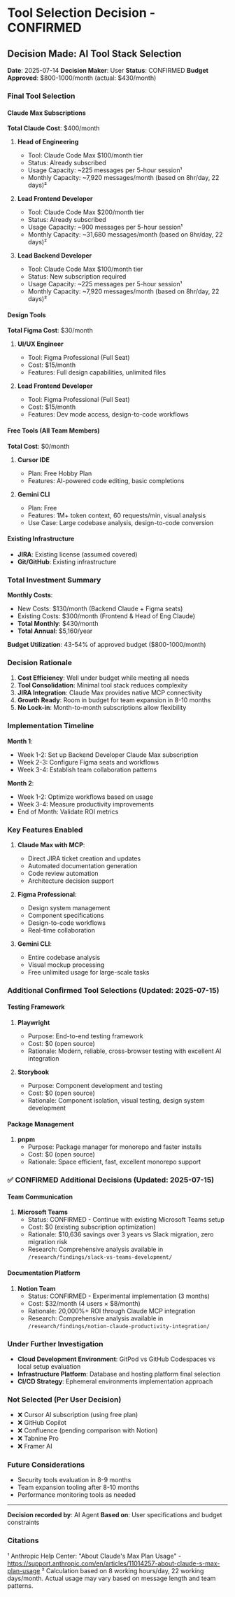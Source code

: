 # Tool Selection Decision - CONFIRMED

## Decision Made: AI Tool Stack Selection

**Date**: 2025-07-14
**Decision Maker**: User
**Status**: CONFIRMED
**Budget Approved**: $800-1000/month (actual: $430/month)

### Final Tool Selection

#### Claude Max Subscriptions
**Total Claude Cost**: $400/month

1. **Head of Engineering**
   - Tool: Claude Code Max $100/month tier
   - Status: Already subscribed
   - Usage Capacity: ~225 messages per 5-hour session¹
   - Monthly Capacity: ~7,920 messages/month (based on 8hr/day, 22 days)²

2. **Lead Frontend Developer**
   - Tool: Claude Code Max $200/month tier
   - Status: Already subscribed
   - Usage Capacity: ~900 messages per 5-hour session¹
   - Monthly Capacity: ~31,680 messages/month (based on 8hr/day, 22 days)²

3. **Lead Backend Developer**
   - Tool: Claude Code Max $100/month tier
   - Status: New subscription required
   - Usage Capacity: ~225 messages per 5-hour session¹
   - Monthly Capacity: ~7,920 messages/month (based on 8hr/day, 22 days)²

#### Design Tools
**Total Figma Cost**: $30/month

1. **UI/UX Engineer**
   - Tool: Figma Professional (Full Seat)
   - Cost: $15/month
   - Features: Full design capabilities, unlimited files

2. **Lead Frontend Developer**
   - Tool: Figma Professional (Full Seat)
   - Cost: $15/month
   - Features: Dev mode access, design-to-code workflows

#### Free Tools (All Team Members)
**Total Cost**: $0/month

1. **Cursor IDE**
   - Plan: Free Hobby Plan
   - Features: AI-powered code editing, basic completions
   
2. **Gemini CLI**
   - Plan: Free
   - Features: 1M+ token context, 60 requests/min, visual analysis
   - Use Case: Large codebase analysis, design-to-code conversion

#### Existing Infrastructure
- **JIRA**: Existing license (assumed covered)
- **Git/GitHub**: Existing infrastructure

### Total Investment Summary

**Monthly Costs**:
- New Costs: $130/month (Backend Claude + Figma seats)
- Existing Costs: $300/month (Frontend & Head of Eng Claude)
- **Total Monthly**: $430/month
- **Total Annual**: $5,160/year

**Budget Utilization**: 43-54% of approved budget ($800-1000/month)

### Decision Rationale

1. **Cost Efficiency**: Well under budget while meeting all needs
2. **Tool Consolidation**: Minimal tool stack reduces complexity
3. **JIRA Integration**: Claude Max provides native MCP connectivity
4. **Growth Ready**: Room in budget for team expansion in 8-10 months
5. **No Lock-in**: Month-to-month subscriptions allow flexibility

### Implementation Timeline

**Month 1**:
- Week 1-2: Set up Backend Developer Claude Max subscription
- Week 2-3: Configure Figma seats and workflows
- Week 3-4: Establish team collaboration patterns

**Month 2**:
- Week 1-2: Optimize workflows based on usage
- Week 3-4: Measure productivity improvements
- End of Month: Validate ROI metrics

### Key Features Enabled

1. **Claude Max with MCP**:
   - Direct JIRA ticket creation and updates
   - Automated documentation generation
   - Code review automation
   - Architecture decision support

2. **Figma Professional**:
   - Design system management
   - Component specifications
   - Design-to-code workflows
   - Real-time collaboration

3. **Gemini CLI**:
   - Entire codebase analysis
   - Visual mockup processing
   - Free unlimited usage for large-scale tasks

### Additional Confirmed Tool Selections (Updated: 2025-07-15)

#### Testing Framework
1. **Playwright** 
   - Purpose: End-to-end testing framework
   - Cost: $0 (open source)
   - Rationale: Modern, reliable, cross-browser testing with excellent AI integration

2. **Storybook**
   - Purpose: Component development and testing
   - Cost: $0 (open source)  
   - Rationale: Component isolation, visual testing, design system development

#### Package Management
1. **pnpm**
   - Purpose: Package manager for monorepo and faster installs
   - Cost: $0 (open source)
   - Rationale: Space efficient, fast, excellent monorepo support

### ✅ CONFIRMED Additional Decisions (Updated: 2025-07-15)

#### Team Communication
1. **Microsoft Teams**
   - Status: CONFIRMED - Continue with existing Microsoft Teams setup
   - Cost: $0 (existing subscription optimization)
   - Rationale: $10,636 savings over 3 years vs Slack migration, zero migration risk
   - Research: Comprehensive analysis available in `/research/findings/slack-vs-teams-development/`

#### Documentation Platform  
1. **Notion Team** 
   - Status: CONFIRMED - Experimental implementation (3 months)
   - Cost: $32/month (4 users × $8/month)
   - Rationale: 20,000%+ ROI through Claude MCP integration
   - Research: Comprehensive analysis available in `/research/findings/notion-claude-productivity-integration/`

### Under Further Investigation

- **Cloud Development Environment**: GitPod vs GitHub Codespaces vs local setup evaluation
- **Infrastructure Platform**: Database and hosting platform final selection
- **CI/CD Strategy**: Ephemeral environments implementation approach

### Not Selected (Per User Decision)

- ❌ Cursor AI subscription (using free plan)
- ❌ GitHub Copilot
- ❌ Confluence (pending comparison with Notion)
- ❌ Tabnine Pro
- ❌ Framer AI

### Future Considerations

- Security tools evaluation in 8-9 months
- Team expansion tooling after 8-10 months
- Performance monitoring tools as needed

---

**Decision recorded by**: AI Agent
**Based on**: User specifications and budget constraints

### Citations

¹ Anthropic Help Center: "About Claude's Max Plan Usage" - https://support.anthropic.com/en/articles/11014257-about-claude-s-max-plan-usage
² Calculation based on 8 working hours/day, 22 working days/month. Actual usage may vary based on message length and team patterns.